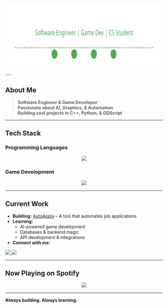 <p align="center">
  <img src="./header-new.svg?v=2" width="800" height="200" alt="header">
</p>
---

## About Me  
> **Software Engineer & Game Developer**  
> **Passionate about AI, Graphics, & Automation**  
> **Building cool projects in C++, Python, & GDScript**  

---

## Tech Stack  

### Programming Languages  
<p align="center">
  <img src="https://skillicons.dev/icons?i=cpp,c,python,java" />
</p>

### Game Development  
<p align="center">
  <img src="https://skillicons.dev/icons?i=unity,unreal,godot" />
</p>

---

## Current Work  
- **Building:** [AutoApply](https://github.com/budzskl/auto-apply) – A tool that automates job applications  
- **Learning:**  
  - AI-powered game development  
  - Databases & backend magic  
  - API development & integrations  
- **Connect with me:**  
<p align="left">
  <a href="https://www.linkedin.com/in/dawid-budz/" target="_blank">
    <img src="https://img.shields.io/badge/LinkedIn-0077B5?style=for-the-badge&logo=linkedin&logoColor=white" />
  </a>
  <a href="mailto:dawidbudz01@gmail.com">
    <img src="https://img.shields.io/badge/Email-D14836?style=for-the-badge&logo=gmail&logoColor=white" />
  </a>
</p>

---

## Now Playing on Spotify  
<p align="center">
<img src="https://novatorem.vercel.app/api/spotify?background_color=0d1117&border_color=ffffff" />
</p>

---

**Always building. Always learning.**
